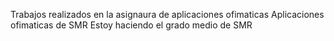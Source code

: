 
Trabajos realizados en la asignaura de aplicaciones ofimaticas 
Aplicaciones ofimaticas de SMR
Estoy haciendo el grado medio de SMR
